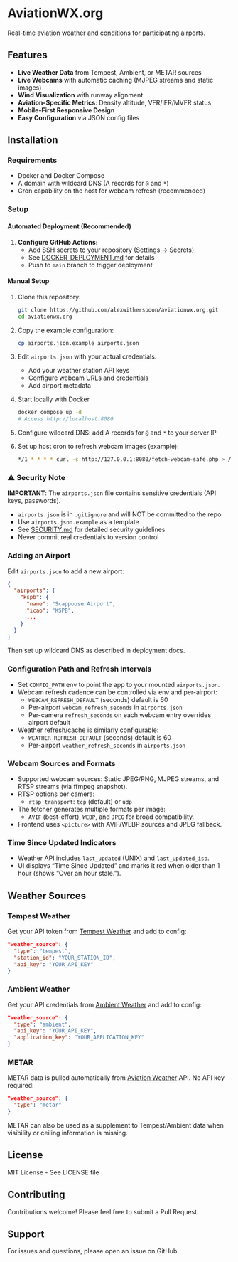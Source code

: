 # AviationWX.org

Real-time aviation weather and conditions for participating airports.

## Features

- **Live Weather Data** from Tempest, Ambient, or METAR sources
- **Live Webcams** with automatic caching (MJPEG streams and static images)
- **Wind Visualization** with runway alignment
- **Aviation-Specific Metrics**: Density altitude, VFR/IFR/MVFR status
- **Mobile-First Responsive Design**
- **Easy Configuration** via JSON config files

## Installation

### Requirements

- Docker and Docker Compose
- A domain with wildcard DNS (A records for `@` and `*`)
- Cron capability on the host for webcam refresh (recommended)

### Setup

#### Automated Deployment (Recommended)

1. **Configure GitHub Actions:**
   - Add SSH secrets to your repository (Settings → Secrets)
   - See [DOCKER_DEPLOYMENT.md](DOCKER_DEPLOYMENT.md) for details
   - Push to `main` branch to trigger deployment

#### Manual Setup

1. Clone this repository:
   ```bash
   git clone https://github.com/alexwitherspoon/aviationwx.org.git
   cd aviationwx.org
   ```

2. Copy the example configuration:
   ```bash
   cp airports.json.example airports.json
   ```

3. Edit `airports.json` with your actual credentials:
   - Add your weather station API keys
   - Configure webcam URLs and credentials
   - Add airport metadata

4. Start locally with Docker
   ```bash
   docker compose up -d
   # Access http://localhost:8080
   ```

5. Configure wildcard DNS: add A records for `@` and `*` to your server IP

6. Set up host cron to refresh webcam images (example):
   ```bash
   */1 * * * * curl -s http://127.0.0.1:8080/fetch-webcam-safe.php > /dev/null 2>&1
   ```

### ⚠️ Security Note

**IMPORTANT**: The `airports.json` file contains sensitive credentials (API keys, passwords).
- `airports.json` is in `.gitignore` and will NOT be committed to the repo
- Use `airports.json.example` as a template
- See [SECURITY.md](SECURITY.md) for detailed security guidelines
- Never commit real credentials to version control

### Adding an Airport

Edit `airports.json` to add a new airport:

```json
{
  "airports": {
    "kspb": {
      "name": "Scappoose Airport",
      "icao": "KSPB",
      ...
    }
  }
}
```

Then set up wildcard DNS as described in deployment docs.

### Configuration Path and Refresh Intervals

- Set `CONFIG_PATH` env to point the app to your mounted `airports.json`.
- Webcam refresh cadence can be controlled via env and per-airport:
  - `WEBCAM_REFRESH_DEFAULT` (seconds) default is 60
  - Per-airport `webcam_refresh_seconds` in `airports.json`
  - Per-camera `refresh_seconds` on each webcam entry overrides airport default
- Weather refresh/cache is similarly configurable:
  - `WEATHER_REFRESH_DEFAULT` (seconds) default is 60
  - Per-airport `weather_refresh_seconds` in `airports.json`

### Webcam Sources and Formats

- Supported webcam sources: Static JPEG/PNG, MJPEG streams, and RTSP streams (via ffmpeg snapshot).
- RTSP options per camera:
  - `rtsp_transport`: `tcp` (default) or `udp`
- The fetcher generates multiple formats per image:
  - `AVIF` (best-effort), `WEBP`, and `JPEG` for broad compatibility.
- Frontend uses `<picture>` with AVIF/WEBP sources and JPEG fallback.

### Time Since Updated Indicators

- Weather API includes `last_updated` (UNIX) and `last_updated_iso`.
- UI displays “Time Since Updated” and marks it red when older than 1 hour (shows “Over an hour stale.”).

## Weather Sources

### Tempest Weather

Get your API token from [Tempest Weather](https://tempestwx.com) and add to config:

```json
"weather_source": {
  "type": "tempest",
  "station_id": "YOUR_STATION_ID",
  "api_key": "YOUR_API_KEY"
}
```

### Ambient Weather

Get your API credentials from [Ambient Weather](https://ambientweather.net) and add to config:

```json
"weather_source": {
  "type": "ambient",
  "api_key": "YOUR_API_KEY",
  "application_key": "YOUR_APPLICATION_KEY"
}
```

### METAR

METAR data is pulled automatically from [Aviation Weather](https://aviationweather.gov) API. No API key required:

```json
"weather_source": {
  "type": "metar"
}
```

METAR can also be used as a supplement to Tempest/Ambient data when visibility or ceiling information is missing.

## License

MIT License - See LICENSE file

## Contributing

Contributions welcome! Please feel free to submit a Pull Request.

## Support

For issues and questions, please open an issue on GitHub.
